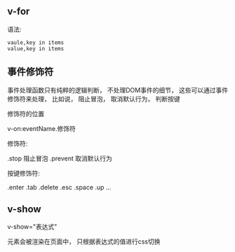 ## v-for

语法:

    vaule,key in items
    value,key in items

## 事件修饰符

事件处理函数只有纯粹的逻辑判断， 不处理DOM事件的细节， 这些可以通过事件修饰符来处理， 比如说， 阻止冒泡， 取消默认行为， 判断按键


修饰符的位置

v-on:eventName.修饰符

修饰符:

.stop 阻止冒泡 .prevent 取消默认行为

按键修饰符:

.enter .tab .delete .esc .space .up ...

## v-show

v-show="表达式"

元素会被渲染在页面中， 只根据表达式的值进行css切换






